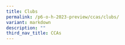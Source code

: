 ```yaml
---
title: Clubs
permalink: /p6-o-h-2023-preview/ccas/clubs/
variant: markdown
description: ""
third_nav_title: CCAs
---
```

